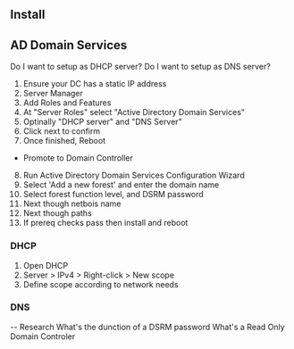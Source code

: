 ## Install 

## AD Domain Services

Do I want to setup as DHCP server? 
Do I want to setup as DNS server? 

1. Ensure your DC has a static IP address
2. Server Manager
3. Add Roles and Features
4. At "Server Roles" select "Active Directory Domain Services" 
5. Optinally "DHCP server" and "DNS Server"
6. Click next to confirm
7. Once finished, Reboot
- Promote to Domain Controller
8. Run Active Directory Domain Services Configuration Wizard
9. Select 'Add a new forest' and enter the domain name
10. Select forest function level, and DSRM password
11. Next though netbois name
12. Next though paths
13. If prereq checks pass then install and reboot

### DHCP 
1. Open DHCP
2. Server > IPv4 > Right-click > New scope
3. Define scope according to network needs

### DNS






-- Research
What's the dunction of a DSRM password
What's a Read Only Domain Controler